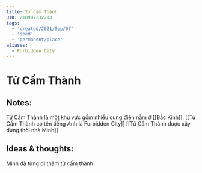 ```yaml
---
title: Tử Cấm Thành
UID: 210907232213
tags:
  - 'created/2021/Sep/07'
  - 'seed'
  - 'permanent/place'
aliases:
  - Forbidden City
---
```

# Tử Cấm Thành

## Notes:
Tử Cấm Thành là một khu vực gồm nhiều cung điện nằm ở [[Bắc Kinh]].
[[Tử Cấm Thành có tên tiếng Anh là Forbidden City]]
[[Tử Cấm Thành được xây dựng thời nhà Minh]]

## Ideas & thoughts:
Mình đã từng đi thăm tử cấm thành
